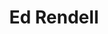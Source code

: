 ---
pid: CH164
title: Ed Rendell
location_transcription: Philly - City Hall
zipcode: '19018'
outside_phl: 'Clifton Heights PA '
neighborhood: 
age: '56'
age_range: 50-59
instagram: 
image_file_name: CH_164.jpg
proposal_transcription: |-
  -was Mayor Philly
  -was Republican Governor of Pennsylvania
  -switched to Democrat and became Governor once more Pennsylvania
topic: Figure,Philadelphia,Politics
topic_summary: 0, 0, 0
type: Other No Form
keywords_other: 
credit: Alice Okoth-Otioto
image_labels: 
twitter: 
facebook: 
permalink: "/monuments/ch164/"
layout: item-page
---